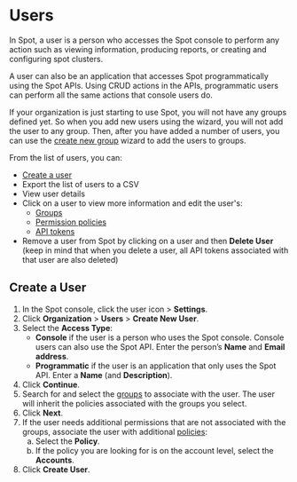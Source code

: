 # Users

In Spot, a user is a person who accesses the Spot console to perform any action such as viewing information, producing reports, or creating and configuring spot clusters.

A user can also be an application that accesses Spot programmatically using the Spot APIs. Using CRUD actions in the APIs, programmatic users can perform all the same actions that console users do.

If your organization is just starting to use Spot, you will not have any groups defined yet. So when you add new users using the wizard, you will not add the user to any group. Then, after you have added a number of users, you can use the [create new group](administration/groups/create-new-group) wizard to add the users to groups.

From the list of users, you can:
* [Create a user](administration/users-a/?id=create-a-user)
* Export the list of users to a CSV
* View user details
* Click on a user to view more information and edit the user's:
    * [Groups](administration/groups/)
    * [Permission policies](administration/policies/)
    * [API tokens](administration/api/create-api-token)
* Remove a user from Spot by clicking on a user and then **Delete User** (keep in mind that when you delete a user, all API tokens associated with that user are also deleted)

## Create a User

1. In the Spot console, click the user icon > **Settings**.
2. Click **Organization** > **Users** > **Create New User**.
4. Select the **Access Type**:
   - **Console** if the user is a person who uses the Spot console. Console users can also use the Spot API. Enter the person’s **Name** and **Email address**.
   - **Programmatic** if the user is an application that only uses the Spot API. Enter a **Name** (and **Description**).
6. Click **Continue**.
7. Search for and select the [groups](administration/groups/) to associate with the user. The user will inherit the policies associated with the groups you select.
8. Click **Next**.
9. If the user needs additional permissions that are not associated with the groups, associate the user with additional [policies](administration/policies/):
      <ol style="list-style-type: lower-alpha;">
        <li>Select the <b>Policy</b>.</li>
        <li>If the policy you are looking for is on the account level, select the <b>Accounts</b>.</li>
    </ol>
10. Click **Create User**.

